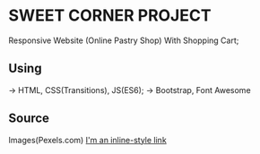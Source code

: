 # SWEET CORNER PROJECT

Responsive Website (Online Pastry Shop) With Shopping Cart;

## Using

-> HTML, CSS(Transitions), JS(ES6);
-> Bootstrap, Font Awesome

## Source

Images(Pexels.com)
[I'm an inline-style link](https://www.pexels.com/)
